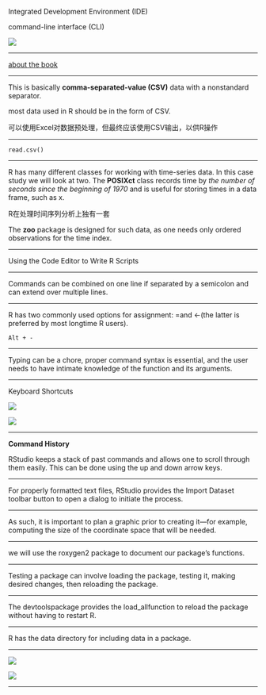 Integrated Development Environment (IDE)

command-line interface (CLI)


![](http://img3.douban.com/view/photo/photo/public/p2190490961.jpg)


----

[about the book](http://shop.oreilly.com/product/0636920021278.do)

---

This is basically **comma-separated-value (CSV)** data with a nonstandard separator.

most data used in R should be in the form of CSV.

可以使用Excel对数据预处理，但最终应该使用CSV输出，以供R操作

---

    read.csv()

---

R has many different classes for working with time-series data. In this case study we will look at two. The  **POSIXct** class records time by *the number of
seconds since the beginning of 1970* and is useful for storing times in a data frame, such
as x. 

R在处理时间序列分析上独有一套

The **zoo** package is designed for such data, as one
needs only ordered observations for the time index.


----

Using the Code Editor to Write R Scripts

---

Commands can be combined on one line if
separated by a semicolon and can extend over multiple lines. 


---

R has two commonly used options
for assignment:  =and ←(the latter is preferred by most longtime R users). 

    Alt + -

---
 Typing can be a chore, proper command syntax is essential, and the user needs to have intimate knowledge of the function and its arguments.

---

Keyboard Shortcuts

![](http://img3.douban.com/view/photo/photo/public/p2190600631.jpg)

![](http://img3.douban.com/view/photo/photo/public/p2190600633.jpg)

---

**Command History**

RStudio keeps a stack of past commands
and allows one to scroll through them easily. This can be done using the up and down
arrow  keys.

---

For properly formatted text files, RStudio provides the Import Dataset toolbar button to open a dialog to initiate the process.

---
As such, it is important to plan a graphic
prior to creating it—for example, computing the size of the coordinate space that will
be needed.

---

we will use the roxygen2 package  to  document  our  package’s  functions.

---


Testing a package can involve loading the package, testing it, making desired changes,
then reloading the package.

----

The devtoolspackage provides the  load_allfunction to reload the package without
having to restart R. 

----

 R has the  data directory for including data in a package.


---

![](http://img3.douban.com/view/photo/photo/public/p2190619612.jpg)

![](http://img3.douban.com/view/photo/photo/public/p2190619614.jpg)

---




